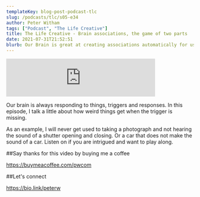 ```yaml
---
templateKey: blog-post-podcast-tlc
slug: /podcasts/tlc/s05-e34
author: Peter Witham
tags: ["Podcast", "The Life Creative"]
title: The Life Creative - Brain associations, the game of two parts
date: 2021-07-31T21:52:51
blurb: Our Brain is great at creating associations automatically for us and triggering them. But what if part of that is missing?
---
```


<iframe src="https://anchor.fm/peter-witham/embed/episodes/Brain-Associations--the-game-of-two-parts-e155kru" height="102px" width="400px" frameborder="0" scrolling="no"></iframe>

Our brain is always responding to things, triggers and responses. In this episode, I talk a little about how weird things get when the trigger is missing. 

As an example, I will never get used to taking a photograph and not hearing the sound of a shutter opening and closing. Or a car that does not make the sound of a car. Listen on if you are intrigued and want to play along.

##Say thanks for this video by buying me a coffee

https://buymeacoffee.com/pwcom

##Let's connect

https://bio.link/peterw